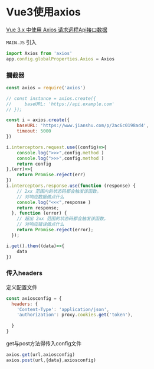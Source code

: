 # Vue3使用axios

[Vue 3.x 中使用 Axios 请求远程Api接口数据](https://www.cnblogs.com/qingheshiguang/p/14618614.html)

`MAIN.JS` 引入

```jsx
import Axios from 'axios'
app.config.globalProperties.Axios = Axios
```

### 攔截器

```jsx
const axios = require('axios')

// const instance = axios.create({
//     baseURL: 'https://api.example.com'
// });

const i = axios.create({
    baseURL: 'https://www.jianshu.com/p/2ac6c0198ad4',
    timeout: 5000
})

i.interceptors.request.use((config)=>{
    console.log(">>>",config.method )
    console.log(">>>",config.method )
    return config
},(err)=>{
    return Promise.reject(err)
})
i.interceptors.response.use(function (response) {
    // 2xx 范围内的状态码都会触发该函数。
    // 对响应数据做点什么
    console.log("<<<",response )
    return response;
  }, function (error) {
    // 超出 2xx 范围的状态码都会触发该函数。
    // 对响应错误做点什么
    return Promise.reject(error);
  });

i.get().then((data)=>{
    data
})
```

### 传入headers

定义配置文件

```jsx
const axiosconfig = {
  headers: {
    'Content-Type': 'application/json',
    'authorization': proxy.cookies.get('token'),
    
  }
}
```

get与post方法得传入config文件

```jsx
axios.get(url,axiosconfig)
axios.post(url,{data},axiosconfig)
```